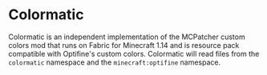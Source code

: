 # Colormatic

Colormatic is an independent implementation of the MCPatcher custom colors mod
that runs on Fabric for Minecraft 1.14 and is resource pack compatible with
Optifine's custom colors. Colormatic will read files from the `colormatic`
namespace and the `minecraft:optifine` namespace.
